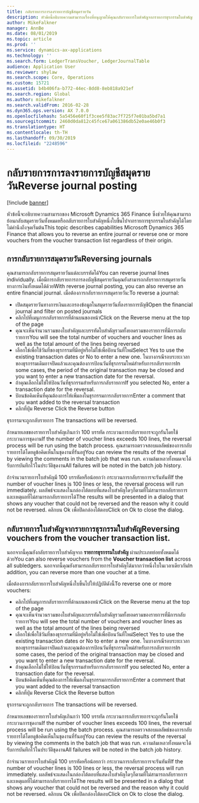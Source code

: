 ```yaml
---
title: กลับรายการการลงรายการบัญชีสมุดรายวัน
description: หัวข้อนี้อธิบายความสามารถเรื่องที่อนุญาตให้คุณกลับรายการใบสำคัญจากรายการธุรกรรมใบสำคัญหรือจากบัญชีสมุดรายวันทางการเงิน
author: MikeFalkner
manager: AnnBe
ms.date: 08/01/2019
ms.topic: article
ms.prod: ''
ms.service: dynamics-ax-applications
ms.technology: ''
ms.search.form: LedgerTransVoucher, LedgerJournalTable
audience: Application User
ms.reviewer: shylaw
ms.search.scope: Core, Operations
ms.custom: 15721
ms.assetid: b4b406fa-b772-44ec-8dd8-8eb818a921ef
ms.search.region: Global
ms.author: mikefalkner
ms.search.validFrom: 2016-02-28
ms.dyn365.ops.version: AX 7.0.0
ms.openlocfilehash: 5a5456e60f1f3cee5f83ac7f725f7e01ba5bd7a1
ms.sourcegitcommit: 2460d0da812c45fce67a061386db52e0ae46b0f3
ms.translationtype: HT
ms.contentlocale: th-TH
ms.lasthandoff: 09/30/2019
ms.locfileid: "2248596"
---
```

# <a name="reverse-journal-posting"></a><span data-ttu-id="b69de-103">กลับรายการการลงรายการบัญชีสมุดรายวัน</span><span class="sxs-lookup"><span data-stu-id="b69de-103">Reverse journal posting</span></span>

[!include [banner](../includes/banner.md)]

<span data-ttu-id="b69de-104">หัวข้อนี้จะอธิบายความสามารถของ Microsoft Dynamics 365 Finance ซึ่งช่วยให้คุณสามารถย้อนกลับสมุดรายวันทั้งหมดหรือกลับรายการใบสำคัญหนึ่งใบขึ้นไปจากรายการธุรกรรมใบสำคัญได้โดยไม่คำนึงถึงจุดเริ่มต้น</span><span class="sxs-lookup"><span data-stu-id="b69de-104">This topic describes capabilities Microsoft Dynamics 365 Finance that allows you to reverse an entire journal or reverse one or more vouchers from the voucher transaction list regardless of their origin.</span></span> 

## <a name="reversing-journals"></a><span data-ttu-id="b69de-105">การกลับรายการสมุดรายวัน</span><span class="sxs-lookup"><span data-stu-id="b69de-105">Reversing journals</span></span>

<span data-ttu-id="b69de-106">คุณสามารถกลับรายการสมุดรายวันแต่ละบรรทัดได้</span><span class="sxs-lookup"><span data-stu-id="b69de-106">You can reverse journal lines individually.</span></span> <span data-ttu-id="b69de-107">เมื่อมีการกลับรายการการลงบัญชีสมุดรายวันคุณยังสามารถกลับรายการสมุดรายวันทางการเงินทั้งหมดได้ด้วย</span><span class="sxs-lookup"><span data-stu-id="b69de-107">With reverse journal posting, you can also reverse an entire financial journal.</span></span> <span data-ttu-id="b69de-108">เมื่อต้องการกลับรายการสมุดรายวัน:</span><span class="sxs-lookup"><span data-stu-id="b69de-108">To reverse a journal:</span></span> 
- <span data-ttu-id="b69de-109">เปิดสมุดรายวันทางการเงินและกรองข้อมูลในสมุดรายวันที่ลงรายการบัญชี</span><span class="sxs-lookup"><span data-stu-id="b69de-109">Open the financial journal and filter on posted journals</span></span>
- <span data-ttu-id="b69de-110">คลิกไปที่เมนูการกลับรายการที่ด้านบนของหน้า</span><span class="sxs-lookup"><span data-stu-id="b69de-110">Click on the Reverse menu at the top of the page</span></span>
- <span data-ttu-id="b69de-111">คุณจะเห็นจำนวนรวมของใบสำคัญและบรรทัดใบสำคัญรวมทั้งยอดรวมของรายการที่มีการกลับรายการ</span><span class="sxs-lookup"><span data-stu-id="b69de-111">You will see the total number of vouchers and voucher lines as well as the total amount of the lines being reversed</span></span>
- <span data-ttu-id="b69de-112">เลือกใช่เพื่อใช้วันที่ของธุรกรรมที่มีอยู่หรือไม่ใช่เพื่อป้อนวันที่ใหม่</span><span class="sxs-lookup"><span data-stu-id="b69de-112">Select Yes to use the existing transaction dates or No to enter a new one.</span></span> <span data-ttu-id="b69de-113">ในบางกรณีรอบระยะเวลาของธุรกรรมเดิมอาจปิดแล้วและคุณต้องการป้อนวันที่ธุรกรรมใหม่สำหรับการกลับรายการ</span><span class="sxs-lookup"><span data-stu-id="b69de-113">In some cases, the period of the original transaction may be closed and you want to enter a new transaction date for the reversal.</span></span>
- <span data-ttu-id="b69de-114">ถ้าคุณเลือกไม่ใช่ให้ป้อนวันที่ธุรกรรมสำหรับการกลับรายการ</span><span class="sxs-lookup"><span data-stu-id="b69de-114">If you selected No, enter a transaction date for the reversal.</span></span> 
- <span data-ttu-id="b69de-115">ป้อนข้อคิดเห็นที่คุณต้องการให้เพิ่มลงในธุรกรรมการกลับรายการ</span><span class="sxs-lookup"><span data-stu-id="b69de-115">Enter a comment that you want added to the reversal transaction</span></span>
- <span data-ttu-id="b69de-116">คลิกที่ปุ่ม Reverse </span><span class="sxs-lookup"><span data-stu-id="b69de-116">Click the Reverse button</span></span>

<span data-ttu-id="b69de-117"> ธุรกรรมจะถูกกลับรายการ </span><span class="sxs-lookup"><span data-stu-id="b69de-117">The transactions will be reversed.</span></span> 

<span data-ttu-id="b69de-118">ถ้าหมายเลขของรายการใบสำคัญเกินกว่า 100 บรรทัด กระบวนการกลับรายการจะถูกรันโดยใช้กระบวนการชุดงาน</span><span class="sxs-lookup"><span data-stu-id="b69de-118">If the number of voucher lines exceeds 100 lines, the reversal process will be run using the batch process.</span></span> <span data-ttu-id="b69de-119">คุณสามารถตรวจสอบผลลัพธ์ของการกลับรายการได้โดยดูข้อคิดเห็นในชุดงานที่รันอยู่</span><span class="sxs-lookup"><span data-stu-id="b69de-119">You can review the results of the reversal by viewing the comments in the batch job that was run.</span></span> <span data-ttu-id="b69de-120">ความล้มเหลวทั้งหมดจะได้รับการบันทึกไว้ในประวัติชุดงาน</span><span class="sxs-lookup"><span data-stu-id="b69de-120">All failures will be noted in the batch job history.</span></span>

<span data-ttu-id="b69de-121">ถ้าจำนวนรายการใบสำคัญมี 100 บรรทัดหรือน้อยกว่า กระบวนการกลับรายการจะรันทันที</span><span class="sxs-lookup"><span data-stu-id="b69de-121">If the number of voucher lines is 100 lines or less, the reversal process will run immediately.</span></span> <span data-ttu-id="b69de-122">ผลลัพธ์จะแสดงในกล่องโต้ตอบที่แสดงใบสำคัญใดๆก็ตามที่ไม่สามารถกลับรายการและเหตุผลที่ไม่สามารถกลับรายการได้</span><span class="sxs-lookup"><span data-stu-id="b69de-122">The results will be presented in a dialog that shows any voucher that could not be reversed and the reason why it could not be reversed.</span></span> <span data-ttu-id="b69de-123">คลิกบน Ok เพื่อปิดกล่องโต้ตอบ</span><span class="sxs-lookup"><span data-stu-id="b69de-123">Click on Ok to close the dialog.</span></span>

## <a name="reversing-vouchers-from-the-voucher-transaction-list"></a><span data-ttu-id="b69de-124">กลับรายการใบสำคัญจากรายการธุรกรรมใบสำคัญ</span><span class="sxs-lookup"><span data-stu-id="b69de-124">Reversing vouchers from the voucher transaction list.</span></span> 

<span data-ttu-id="b69de-125">นอกจากนี้คุณยังกลับรายการใบสำคัญจาก **รายการธุรกรรมใบสำคัญ** ผ่านประเภทย่อยทั้งหมดได้ด้วย</span><span class="sxs-lookup"><span data-stu-id="b69de-125">You can also reverse vouchers from the **Voucher transaction list** across all subledgers.</span></span> <span data-ttu-id="b69de-126">นอกจากนี้คุณยังสามารถกลับรายการใบสำคัญได้มากกว่าหนึ่งใบในเวลาเดียวกัน</span><span class="sxs-lookup"><span data-stu-id="b69de-126">In addition, you can reverse more than one voucher at a time.</span></span> 

<span data-ttu-id="b69de-127">เมื่อต้องการกลับรายการใบสำคัญหนึ่งใบขึ้นไปให้ปฏิบัติดังนี้</span><span class="sxs-lookup"><span data-stu-id="b69de-127">To reverse one or more vouchers:</span></span> 
- <span data-ttu-id="b69de-128">คลิกไปที่เมนูการกลับรายการที่ด้านบนของหน้า</span><span class="sxs-lookup"><span data-stu-id="b69de-128">Click on the Reverse menu at the top of the page</span></span>
- <span data-ttu-id="b69de-129">คุณจะเห็นจำนวนรวมของใบสำคัญและบรรทัดใบสำคัญรวมทั้งยอดรวมของรายการที่มีการกลับรายการ</span><span class="sxs-lookup"><span data-stu-id="b69de-129">You will see the total number of vouchers and voucher lines as well as the total amount of the lines being reversed</span></span>
- <span data-ttu-id="b69de-130">เลือกใช่เพื่อใช้วันที่ของธุรกรรมที่มีอยู่หรือไม่ใช่เพื่อป้อนวันที่ใหม่</span><span class="sxs-lookup"><span data-stu-id="b69de-130">Select Yes to use the existing transaction dates or No to enter a new one.</span></span> <span data-ttu-id="b69de-131">ในบางกรณีรอบระยะเวลาของธุรกรรมเดิมอาจปิดแล้วและคุณต้องการป้อนวันที่ธุรกรรมใหม่สำหรับการกลับรายการ</span><span class="sxs-lookup"><span data-stu-id="b69de-131">In some cases, the period of the original transaction may be closed and you want to enter a new transaction date for the reversal.</span></span>
- <span data-ttu-id="b69de-132">ถ้าคุณเลือกไม่ใช่ให้ป้อนวันที่ธุรกรรมสำหรับการกลับรายการ</span><span class="sxs-lookup"><span data-stu-id="b69de-132">If you selected No, enter a transaction date for the reversal.</span></span> 
- <span data-ttu-id="b69de-133">ป้อนข้อคิดเห็นที่คุณต้องการให้เพิ่มลงในธุรกรรมการกลับรายการ</span><span class="sxs-lookup"><span data-stu-id="b69de-133">Enter a comment that you want added to the reversal transaction</span></span>
- <span data-ttu-id="b69de-134">คลิกที่ปุ่ม Reverse </span><span class="sxs-lookup"><span data-stu-id="b69de-134">Click the Reverse button</span></span>

<span data-ttu-id="b69de-135"> ธุรกรรมจะถูกกลับรายการ </span><span class="sxs-lookup"><span data-stu-id="b69de-135">The transactions will be reversed.</span></span> 

<span data-ttu-id="b69de-136">ถ้าหมายเลขของรายการใบสำคัญเกินกว่า 100 บรรทัด กระบวนการกลับรายการจะถูกรันโดยใช้กระบวนการชุดงาน</span><span class="sxs-lookup"><span data-stu-id="b69de-136">If the number of voucher lines exceeds 100 lines, the reversal process will be run using the batch process.</span></span> <span data-ttu-id="b69de-137">คุณสามารถตรวจสอบผลลัพธ์ของการกลับรายการได้โดยดูข้อคิดเห็นในชุดงานที่รันอยู่</span><span class="sxs-lookup"><span data-stu-id="b69de-137">You can review the results of the reversal by viewing the comments in the batch job that was run.</span></span> <span data-ttu-id="b69de-138">ความล้มเหลวทั้งหมดจะได้รับการบันทึกไว้ในประวัติชุดงาน</span><span class="sxs-lookup"><span data-stu-id="b69de-138">All failures will be noted in the batch job history.</span></span>

<span data-ttu-id="b69de-139">ถ้าจำนวนรายการใบสำคัญมี 100 บรรทัดหรือน้อยกว่า กระบวนการกลับรายการจะรันทันที</span><span class="sxs-lookup"><span data-stu-id="b69de-139">If the number of voucher lines is 100 lines or less, the reversal process will run immediately.</span></span> <span data-ttu-id="b69de-140">ผลลัพธ์จะแสดงในกล่องโต้ตอบที่แสดงใบสำคัญใดๆก็ตามที่ไม่สามารถกลับรายการและเหตุผลที่ไม่สามารถกลับรายการได้</span><span class="sxs-lookup"><span data-stu-id="b69de-140">The results will be presented in a dialog that shows any voucher that could not be reversed and the reason why it could not be reversed.</span></span> <span data-ttu-id="b69de-141">คลิกบน Ok เพื่อปิดกล่องโต้ตอบ</span><span class="sxs-lookup"><span data-stu-id="b69de-141">Click on Ok to close the dialog.</span></span>

